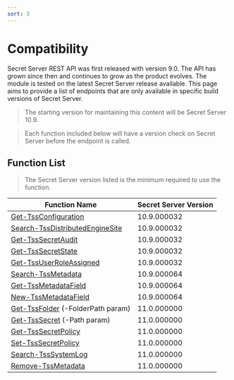 ```yaml
---
sort: 3
---
```


# Compatibility

Secret Server REST API was first released with version 9.0. The API has grown since then and continues to grow as the product evolves. The module is tested on the latest Secret Server release available. This page aims to provide a list of endpoints that are only available in specific build versions of Secret Server.

> The starting version for maintaining this content will be Secret Server 10.9.

> Each function included below will have a version check on Secret Server before the endpoint is called.

## Function List

> The Secret Server version listed is the minimum required to use the function.

| **Function Name**                   | **Secret Server Version** |
| ----------------------------------- | ------------------------- |
| [Get-TssConfiguration]              | 10.9.000032               |
| [Search-TssDistributedEngineSite]   | 10.9.000032               |
| [Get-TssSecretAudit]                | 10.9.000032               |
| [Get-TssSecretState]                | 10.9.000032               |
| [Get-TssUserRoleAssigned]           | 10.9.000032               |
| [Search-TssMetadata]                | 10.9.000064               |
| [Get-TssMetadataField]              | 10.9.000064               |
| [New-TssMetadataField]              | 10.9.000064               |
| [Get-TssFolder] (-FolderPath param) | 11.0.000000               |
| [Get-TssSecret] (-Path param)       | 11.0.000000               |
| [Get-TssSecretPolicy]               | 11.0.000000               |
| [Set-TssSecretPolicy]               | 11.0.000000               |
| [Search-TssSystemLog]               | 11.0.000000               |
| [Remove-TssMetadata]                | 11.0.000000               |

[Get-TssSecretAudit]:/thycotic.secretserver/commands/secrets/Get-TssSecretAudit
[Get-TssUserRoleAssigned]:/thycotic.secretserver/commands/users/Get-TssUserRoleAssigned
[Get-TssSecretState]:/thycotic.secretserver/commands/secrets/Get-TssSecretState
[Get-TssConfiguration]:/thycotic.secretserver/commands/configurations/Get-TssConfiguration
[Search-TssDistributedEngineSite]:/thycotic.secretserver/commands/distributed-engine/Search-TssDistributedEngineSite
[Search-TssMetadata]:/thycotic.secretserver/commands/metadata/Search-TssMetadata
[Get-TssFolder]:/thycotic.secretserver/commands/folders/Get-TssFolder
[Get-TssSecret]:/thycotic.secretserver/commands/secrets/Get-TssSecret
[Get-TssSecretPolicy]:/thycotic.secretserver/commands/secret-policies/Get-TssSecretPolicy
[Set-TssSecretPolicy]:/thycotic.secretserver/commands/secret-policies/Set-TssSecretPolicy
[Search-TssSystemLog]:/thycotic.secretserver/commands/diagnostics/Search-TssSystemLog
[Remove-TssMetadata]:/thycotic.secretserver/commands/diagnostics/Remove-TssMetadata
[Get-TssMetadataField]:/thycotic.secretserver/commands/diagnostics/Get-TssMetadataField
[New-TssMetadataField]:/thycotic.secretserver/commands/diagnostics/New-TssMetadataField